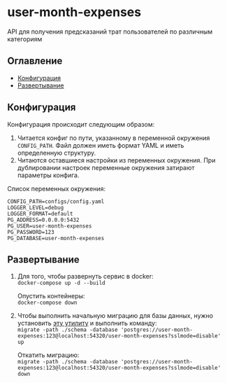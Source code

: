 # user-month-expenses
API для получения предсказаний трат пользователей по различным категориям

## Оглавление
- [Конфигурация](#configuration)
- [Развертывание](#deployment)

<a name="configuration"></a>
## Конфигурация
Конфигурация происходит следующим образом:
1. Читается конфиг по пути, указанному в переменной окружения `CONFIG_PATH`.
   Файл должен иметь формат YAML и иметь определенную структуру.
2. Читаются оставшиеся настройки из переменных окружения.
   При дублировании настроек переменные окружения затирают параметры конфига.

Список переменных окружения:
```
CONFIG_PATH=configs/config.yaml
LOGGER_LEVEL=debug
LOGGER_FORMAT=default
PG_ADDRESS=0.0.0.0:5432
PG_USER=user-month-expenses
PG_PASSWORD=123
PG_DATABASE=user-month-expenses
```

<a name="deployment"></a>
## Развертывание
1. Для того, чтобы развернуть сервис в docker:  
   ```docker-compose up -d --build```

   Опустить контейнеры:  
   ```docker-compose down```
2. Чтобы выполнить начальную миграцию для базы данных, нужно установить <a href="https://github.com/golang-migrate/migrate">эту утилиту</a> и выполнить команду:  
   ```migrate -path ./schema -database 'postgres://user-month-expenses:123@localhost:54320/user-month-expenses?sslmode=disable' up```

   Откатить миграцию:  
   ```migrate -path ./schema -database 'postgres://user-month-expenses:123@localhost:54320/user-month-expenses?sslmode=disable' down```  

